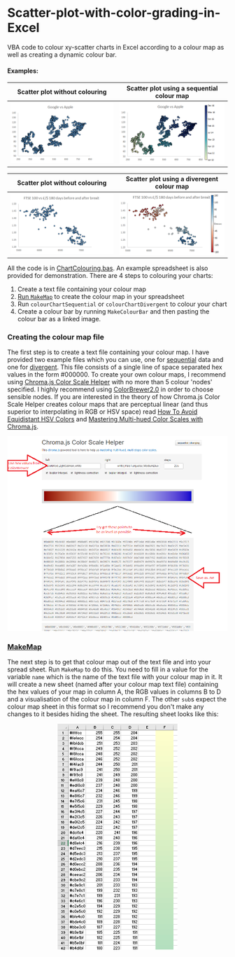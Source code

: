 # Scatter-plot-with-color-grading-in-Excel
VBA code to colour xy-scatter charts in Excel according to a colour map as well as creating a dynamic colour bar.

#### Examples:

Scatter plot without colouring              |  Scatter plot using a sequential colour map
:------------------------------------------:|:---------------------------------------------:
![](/Images/Sequential_(grey).png?raw=true) |  ![](/Images/Sequential_(colour).png?raw=true)


Scatter plot without colouring              |  Scatter plot using a diveregent colour map
:------------------------------------------:|:---------------------------------------------:
![](/Images/Divergent_(grey).png?raw=true)  |  ![](/Images/Divergent_(colour).png?raw=true)



All the code is in [ChartColouring.bas](https://github.com/DanGolding/Scatter-plot-with-color-grading-in-Excel/blob/master/ChartColouring.bas). An example spreadsheet is also provided for demonstration. There are 4  steps to colouring your charts:

1. Create a text file containing your colour map
2. [Run `MakeMap`](https://github.com/DanGolding/Scatter-plot-with-color-grading-in-Excel/blob/master/README.md#makemap) to create the colour map in your spreadsheet
2. Run `colourChartSequential` or `colourChartDivergent` to colour your chart
3. Create a colour bar by running `MakeColourBar` and then pasting the colour bar as a linked image.

### Creating the colour map file

The first step is to create a text file containing your colour map. I have provided two example files which you can use, one for [sequential](https://github.com/DanGolding/Scatter-plot-with-color-grading-in-Excel/blob/master/Colour%20Map%20(Sequential).txt) data and one for [divergent](https://github.com/DanGolding/Scatter-plot-with-color-grading-in-Excel/blob/master/Colour%20Map%20(Divergent).txt). This file consists of a single line of space separated hex values in the form #000000. To create your own colour maps, I recommend using [Chroma.js Color Scale Helper](http://gka.github.io/palettes/#colors=#ffffcc,#a1dab4,#41b6c4,#2c7fb8,#253494|steps=256|bez=1|coL=1) with no more than 5 colour 'nodes' specified. I highly recommend using [ColorBrewer2.0](http://colorbrewer2.org/#type=sequential&scheme=YlGnBu&n=5) in order to choose sensible nodes. If you are interested in the theory of how Chroma.js Color Scale Helper creates colour maps that are perceptual linear (and thus superior to interpolating in RGB or HSV space) read [How To Avoid Equidistant HSV Colors](https://www.vis4.net/blog/posts/avoid-equidistant-hsv-colors/) and [Mastering Multi-hued
Color Scales with Chroma.js](https://www.vis4.net/blog/posts/mastering-multi-hued-color-scales/).

![](/Images/chromajs_color_scale_helper.png?raw=true)

### [MakeMap](#makemap)

The next step is to get that colour map out of the text file and into your spread sheet. Run `MakeMap` to do this. You need to fill in a value for the variable `name` which is the name of the text file with your colour map in it. It will create a new sheet (named after your colour map text file) containing the hex values of your map in column A, the RGB values in columns B to D and a visualisation of the colour map in column F. The other `sub`s expect the colour map sheet in this format so I recommend you don't make any changes to it besides hiding the sheet. The resulting sheet looks like this:

<p align="center">
  <img src="/Images/Colour_map_example.png" />
</p>
